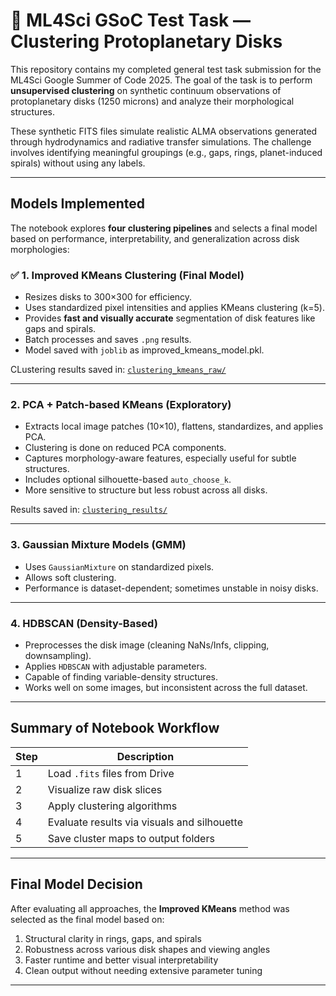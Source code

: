 # 🌌 ML4Sci GSoC Test Task — Clustering Protoplanetary Disks

This repository contains my completed general test task submission for the ML4Sci Google Summer of Code 2025. The goal of the task is to perform **unsupervised clustering** on synthetic continuum observations of protoplanetary disks (1250 microns) and analyze their morphological structures.

These synthetic FITS files simulate realistic ALMA observations generated through hydrodynamics and radiative transfer simulations. The challenge involves identifying meaningful groupings (e.g., gaps, rings, planet-induced spirals) without using any labels.

---

## Models Implemented

The notebook explores **four clustering pipelines** and selects a final model based on performance, interpretability, and generalization across disk morphologies:

### ✅ 1. **Improved KMeans Clustering (Final Model)**
- Resizes disks to 300×300 for efficiency.
- Uses standardized pixel intensities and applies KMeans clustering (k=5).
- Provides **fast and visually accurate** segmentation of disk features like gaps and spirals.
- Batch processes and saves `.png` results.
- Model saved with `joblib` as improved_kmeans_model.pkl.

CLustering results saved in: [`clustering_kmeans_raw/`](https://drive.google.com/drive/folders/1AFfx9Tu9jJ3qBM7exEAxFZhFY-1saN7u?usp=drive_link)

---

### 2. **PCA + Patch-based KMeans (Exploratory)**
- Extracts local image patches (10×10), flattens, standardizes, and applies PCA.
- Clustering is done on reduced PCA components.
- Captures morphology-aware features, especially useful for subtle structures.
- Includes optional silhouette-based `auto_choose_k`.
- More sensitive to structure but less robust across all disks.

Results saved in: [`clustering_results/`](https://drive.google.com/drive/folders/1NHKf3KppMx5mLPN2QrDlVVx3a62qRMqS?usp=drive_link)

---

### 3. **Gaussian Mixture Models (GMM)**
- Uses `GaussianMixture` on standardized pixels.
- Allows soft clustering.
- Performance is dataset-dependent; sometimes unstable in noisy disks.

---

### 4. **HDBSCAN (Density-Based)**
- Preprocesses the disk image (cleaning NaNs/Infs, clipping, downsampling).
- Applies `HDBSCAN` with adjustable parameters.
- Capable of finding variable-density structures.
- Works well on some images, but inconsistent across the full dataset.

---

## Summary of Notebook Workflow

| Step | Description |
|------|-------------|
| 1 | Load `.fits` files from Drive |
| 2 | Visualize raw disk slices |
| 3 | Apply clustering algorithms |
| 4 | Evaluate results via visuals and silhouette |
| 5 | Save cluster maps to output folders |

---

## Final Model Decision

After evaluating all approaches, the **Improved KMeans** method was selected as the final model based on:

1) Structural clarity in rings, gaps, and spirals
2) Robustness across various disk shapes and viewing angles
3) Faster runtime and better visual interpretability
4) Clean output without needing extensive parameter tuning

---
